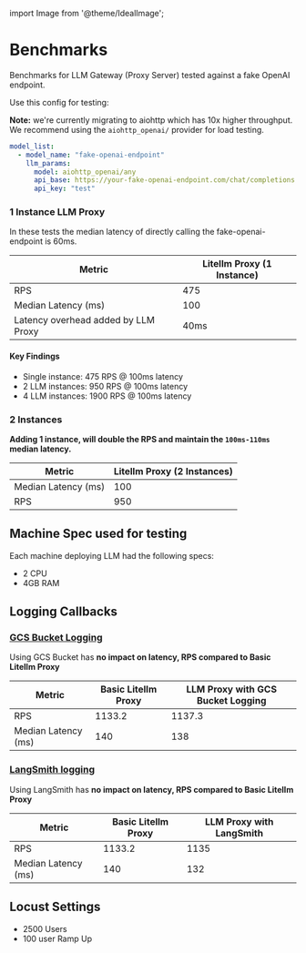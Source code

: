 
import Image from '@theme/IdealImage';

# Benchmarks

Benchmarks for LLM Gateway (Proxy Server) tested against a fake OpenAI endpoint.

Use this config for testing:

**Note:**  we're currently migrating to aiohttp which has 10x higher throughput. We recommend using the `aiohttp_openai/` provider for load testing.

```yaml
model_list:
  - model_name: "fake-openai-endpoint"
    llm_params:
      model: aiohttp_openai/any
      api_base: https://your-fake-openai-endpoint.com/chat/completions
      api_key: "test"
```

### 1 Instance LLM Proxy

In these tests the median latency of directly calling the fake-openai-endpoint is 60ms.

| Metric | Litellm Proxy (1 Instance) |
|--------|------------------------|
| RPS | 475 |
| Median Latency (ms) | 100 |
| Latency overhead added by LLM Proxy | 40ms |

<!-- <Image img={require('../img/1_instance_proxy.png')} /> -->

<!-- ## **Horizontal Scaling - 10K RPS**

<Image img={require('../img/instances_vs_rps.png')} /> -->

#### Key Findings
- Single instance: 475 RPS @ 100ms latency
- 2 LLM instances: 950 RPS @ 100ms latency
- 4 LLM instances: 1900 RPS @ 100ms latency

### 2 Instances

**Adding 1 instance, will double the RPS and maintain the `100ms-110ms` median latency.**

| Metric | Litellm Proxy (2 Instances) |
|--------|------------------------|
| Median Latency (ms) | 100 |
| RPS | 950 |


## Machine Spec used for testing

Each machine deploying LLM had the following specs:

- 2 CPU
- 4GB RAM



## Logging Callbacks

### [GCS Bucket Logging](https://docs.llm.ai/docs/proxy/bucket)

Using GCS Bucket has **no impact on latency, RPS compared to Basic Litellm Proxy**

| Metric | Basic Litellm Proxy | LLM Proxy with GCS Bucket Logging |
|--------|------------------------|---------------------|
| RPS | 1133.2 | 1137.3 |
| Median Latency (ms) | 140 | 138 |


### [LangSmith logging](https://docs.llm.ai/docs/proxy/logging)

Using LangSmith has **no impact on latency, RPS compared to Basic Litellm Proxy**

| Metric | Basic Litellm Proxy | LLM Proxy with LangSmith |
|--------|------------------------|---------------------|
| RPS | 1133.2 | 1135 |
| Median Latency (ms) | 140 | 132 |



## Locust Settings

- 2500 Users
- 100 user Ramp Up
